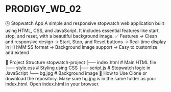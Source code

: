 # PRODIGY_WD_02
🕒 Stopwatch App A simple and responsive stopwatch web application built using HTML, CSS, and JavaScript. It includes essential features like start, stop, and reset, with a beautiful background image. 
✅ Features
-> Clean and responsive design
-> Start, Stop, and Reset buttons
-> Real-time display in HH:MM:SS format
-> Background image support
-> Easy to customize and extend

📁 Project Structure
stopwatch-project
  ├── index.html        # Main HTML file
  ├── style.css         # Styling using CSS
  ├── script.js         # Stopwatch logic in JavaScript
  └── bg.jpg            # Background image
🚀 How to Use
Clone or download the repository.
Make sure bg.jpg is in the same folder as your index.html.
Open index.html in your browser.
